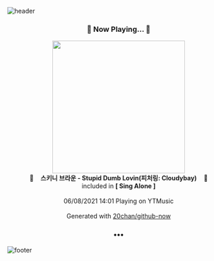 ![header](https://capsule-render.vercel.app/api?type=wave&height=170&section=header&text=Hi.%20I'm%20SHIFT&fontColor=090707&fontAlignX=45&fontAlignY=65&fontSize=100)

<h3 align="center">🎵 Now Playing... 🎵</h3>
<p align="center">
  <a href="https://music.youtube.com/watch?v=QHQjoIJ4ZL0">
    <img width="300" src="https://lh3.googleusercontent.com/11Re51KsMvaVO1LrvsqZMEArFx_4fFmr0RAIDHLgBJcKzmvg-KMo_u8bhUed74uvBKeNYjzTFnlTqqM">
  </a>
  <br>
  🎵&nbsp&nbsp&nbsp <b>스키니 브라운 - Stupid Dumb Lovin(피처링: Cloudybay)</b> &nbsp&nbsp&nbsp🎵
  <br>
  included in <b>[ Sing Alone ]</b>
  
  <br />
  <br />
  06/08/2021 14:01 Playing on YTMusic
  <br />
  <br />
  Generated with <a href="https://github.com/20chan/github-now">20chan/github-now</a>
</p>

<h3 align="center">•••</h3>

![footer](https://capsule-render.vercel.app/api?type=wave&height=150&section=footer)
